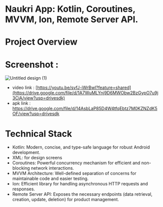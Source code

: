 # Naukri App: Kotlin, Coroutines, MVVM, Ion, Remote Server API.
# Project Overview
# Screenshot : 
![Untitled design (1)](https://github.com/user-attachments/assets/80dcb9bb-8d70-4ef1-a6d6-bef76af60f65)

- video link : [https://youtu.be/svfJ-iWrBwI?feature=shared](https://drive.google.com/file/d/1A7WuMLYnj9D6MWObw2BzGypO7u9j3CiA/view?usp=drivesdk)
- apk link : https://drive.google.com/file/d/14AsbLaP85D4W4tfqEbtz7M0KZNZdK5OF/view?usp=drivesdk
  
  
# Technical Stack
- Kotlin: Modern, concise, and type-safe language for robust Android development.
- XML: for design screens
- Coroutines: Powerful concurrency mechanism for efficient and non-blocking network interactions.
- MVVM Architecture: Well-defined separation of concerns for maintainable code and easier testing.
- Ion: Efficient library for handling asynchronous HTTP requests and responses.
- Remote Server API: Exposes the necessary endpoints (data retrieval, creation, update, deletion) for product management.
